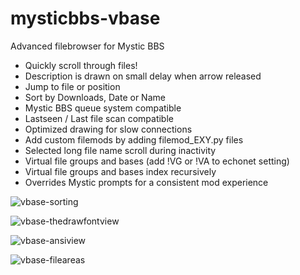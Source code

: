 # mysticbbs-vbase
Advanced filebrowser for Mystic BBS

- Quickly scroll through files!
- Description is drawn on small delay when arrow released
- Jump to file or position
- Sort by Downloads, Date or Name
- Mystic BBS queue system compatible
- Lastseen / Last file scan compatible
- Optimized drawing for slow connections
- Add custom filemods by adding filemod_EXY.py files
- Selected long file name scroll during inactivity
- Virtual file groups and bases (add !VG or !VA to echonet setting)
- Virtual file groups and bases index recursively
- Overrides Mystic prompts for a consistent mod experience

![vbase-sorting](https://github.com/user-attachments/assets/b0db4eff-15b4-42fe-85a5-c4d8cd290a04)

![vbase-thedrawfontview](https://github.com/user-attachments/assets/63bab010-e36e-4061-8cd4-6acba730281d)

![vbase-ansiview](https://github.com/user-attachments/assets/0df6ae0a-66dc-4bf1-8ac9-3cba617923f0)

![vbase-fileareas](https://github.com/user-attachments/assets/38183845-c01c-4d79-bad8-ec48ee95a290)

